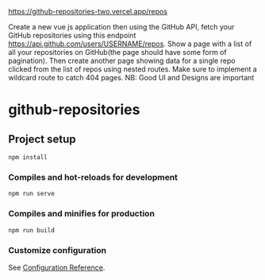 https://github-repositories-two.vercel.app/repos

Create a new vue js application then using the GitHub API, fetch your GitHub repositories using this endpoint https://api.github.com/users/USERNAME/repos.
Show a page with a list of all your repositories on GitHub(the page should have some form of pagination). 
Then create another page showing data for a single repo clicked from the list of repos using nested routes. Make sure to implement a wildcard route to catch 404 pages. NB: Good UI and Designs are important

# github-repositories

## Project setup
```
npm install
```

### Compiles and hot-reloads for development
```
npm run serve
```

### Compiles and minifies for production
```
npm run build
```

### Customize configuration
See [Configuration Reference](https://cli.vuejs.org/config/).

